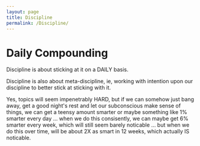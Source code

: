```yaml
---
layout: page
title: Discipline
permalink: /Discipline/
---
```



# Daily Compounding

Discipline is about sticking at it on a DAILY basis.

Discipline is also about meta-discipline, ie, working with intention upon our discipline to better stick at sticking with it.

Yes, topics will seem impenetrably HARD, but if we can somehow just bang away, get a good night's rest and let our subconscious make sense of things, we can get a teensy amount smarter or maybe something like 1% smarter every day ... when we do this consisently, we can maybe get 6% smarter every week, which will still seem barely noticable ... but when we do this over time, will be about 2X as smart in 12 weeks, which actually IS noticable.  
